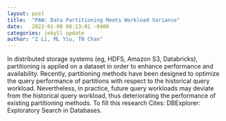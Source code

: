 ```yaml
---
layout: post
title:  "PAW: Data Partitioning Meets Workload Variance"
date:   2022-01-08 08:13:01 -0400
categories: jekyll update
author: "Z Li, ML Yiu, TN Chan"
---
```

In distributed storage systems (eg, HDFS, Amazon S3, Databricks), partitioning is applied on a dataset in order to enhance performance and availability. Recently, partitioning methods have been designed to optimize the query performance of partitions with respect to the historical query workload. Nevertheless, in practice, future query workloads may deviate from the historical query workload, thus deteriorating the performance of existing partitioning methods. To fill this research Cites: DBExplorer: Exploratory Search in Databases.